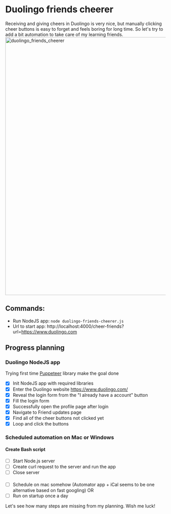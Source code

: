 # Duolingo friends cheerer
Receiving and giving cheers in Duolingo is very nice, but manually clicking cheer buttons is easy to forget and feels boring for long time. So let's try to add a bit automation to take care of my learning friends.
<img width="807" alt="duolingo_friends_cheerer" src="https://user-images.githubusercontent.com/16792417/177190174-a569ec8b-9dc4-4727-9603-d533dbc9a858.png">

## Commands:
- Run NodeJS app: `node duolingo-friends-cheerer.js`
- Url to start app: http://localhost:4000/cheer-friends?url=https://www.duolingo.com

## Progress planning
### Duolingo NodeJS app
Trying first time [Puppeteer](https://github.com/puppeteer/puppeteer) library make the goal done
- [x] Init NodeJS app with required libraries
- [x] Enter the Duolingo website https://www.duolingo.com/
- [x] Reveal the login form from the "I already have a account" button
- [x] Fill the login form
- [x] Successfully open the profile page after login
- [x] Navigate to Friend updates page
- [x] Find all of the cheer buttons not clicked yet
- [x] Loop and click the buttons

### Scheduled automation on Mac or Windows
#### Create Bash script
- [ ] Start Node.js server
- [ ] Create curl request to the server and run the app
- [ ] Close server
####
- [ ] Schedule on mac somehow (Automator app + iCal seems to be one alternative based on fast googling)
OR
- [ ] Run on startup once a day

Let's see how many steps are missing from my planning. Wish me luck!
